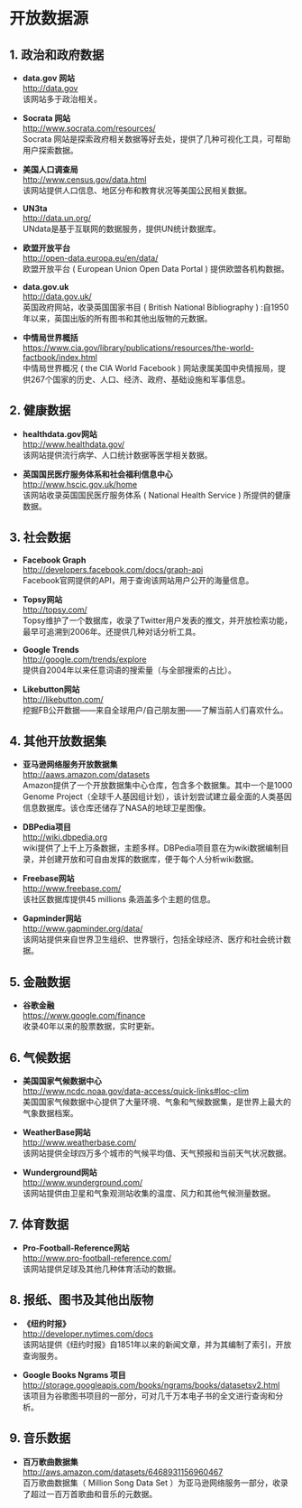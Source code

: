 
# 开放数据源

## 1. 政治和政府数据

- **data.gov 网站**   
 http://data.gov   
 该网站多于政治相关。
 
- **Socrata 网站**   
 http://www.socrata.com/resources/     
 Socrata 网站是探索政府相关数据等好去处，提供了几种可视化工具，可帮助用户探索数据。    
 
- **美国人口调查局**    
 http://www.census.gov/data.html    
 该网站提供人口信息、地区分布和教育状况等美国公民相关数据。
 
- **UN3ta**    
 http://data.un.org/     
 UNdata是基于互联网的数据服务，提供UN统计数据库。    
 
- **欧盟开放平台**     
 http://open-data.europa.eu/en/data/     
 欧盟开放平台 ( European Union Open Data Portal ) 提供欧盟各机构数据。    
 
- **data.gov.uk**   
 http://data.gov.uk/   
 英国政府网站，收录英国国家书目 ( British National Bibliography ) :自1950年以来，英国出版的所有图书和其他出版物的元数据。   
 
- **中情局世界概括**   
 https://www.cia.gov/library/publications/resources/the-world-factbook/index.html        
 中情局世界概况 ( the CIA World Facebook ) 网站隶属美国中央情报局，提供267个国家的历史、人口、经济、政府、基础设施和军事信息。   
 

## 2. 健康数据

- **healthdata.gov网站**    
 http://www.healthdata.gov/    
 该网站提供流行病学、人口统计数据等医学相关数据。   
 
- **英国国民医疗服务体系和社会福利信息中心**   
 http://www.hscic.gov.uk/home      
 该网站收录英国国民医疗服务体系 ( National Health Service ) 所提供的健康数据。
 
 
## 3. 社会数据   

- **Facebook Graph**       
 http://developers.facebook.com/docs/graph-api    
 Facebook官网提供的API，用于查询该网站用户公开的海量信息。   
 
- **Topsy网站**    
 http://topsy.com/     
 Topsy维护了一个数据库，收录了Twitter用户发表的推文，并开放检索功能，最早可追溯到2006年。还提供几种对话分析工具。   
 
- **Google Trends**   
 http://google.com/trends/explore   
 提供自2004年以来任意词语的搜索量（与全部搜索的占比）。   
 
- **Likebutton网站**    
 http://likebutton.com/   
 挖掘FB公开数据——来自全球用户/自己朋友圈——了解当前人们喜欢什么。   
 

## 4. 其他开放数据集

- **亚马逊网络服务开放数据集**    
 http://aaws.amazon.com/datasets   
 Amazon提供了一个开放数据集中心仓库，包含多个数据集。其中一个是1000 Genome Project（全球千人基因组计划），该计划尝试建立最全面的人类基因信息数据库。该仓库还储存了NASA的地球卫星图像。
 
- **DBPedia项目**   
 http://wiki.dbpedia.org    
 wiki提供了上千上万条数据，主题多样。DBPedia项目意在为wiki数据编制目录，并创建开放和可自由发挥的数据库，便于每个人分析wiki数据。
 
- **Freebase网站**   
 http://www.freebase.com/   
 该社区数据库提供45 millions 条涵盖多个主题的信息。
 
- **Gapminder网站**    
 http://www.gapminder.org/data/    
 该网站提供来自世界卫生组织、世界银行，包括全球经济、医疗和社会统计数据。
 
 
## 5. 金融数据

- **谷歌金融**   
 https://www.google.com/finance   
 收录40年以来的股票数据，实时更新。
 

## 6. 气候数据

- **美国国家气候数据中心**    
 http://www.ncdc.noaa.gov/data-access/quick-links#loc-clim   
 美国国家气候数据中心提供了大量环境、气象和气候数据集，是世界上最大的气象数据档案。
 
- **WeatherBase网站**     
 http://www.weatherbase.com/      
 该网站提供全球四万多个城市的气候平均值、天气预报和当前天气状况数据。   
 
- **Wunderground网站**    
 http://www.wunderground.com/   
 该网站提供由卫星和气象观测站收集的温度、风力和其他气候测量数据。  
 
## 7. 体育数据

- **Pro-Football-Reference网站**    
 http://www.pro-football-reference.com/   
 该网站提供足球及其他几种体育活动的数据。   
 
## 8. 报纸、图书及其他出版物    

- **《纽约时报》**     
 http://developer.nytimes.com/docs     
 该网站提供《纽约时报》自1851年以来的新闻文章，并为其编制了索引，开放查询服务。
 
- **Google Books Ngrams 项目**      
 http://storage.googleapis.com/books/ngrams/books/datasetsv2.html      
 该项目为谷歌图书项目的一部分，可对几千万本电子书的全文进行查询和分析。
 
 
## 9. 音乐数据

- **百万歌曲数据集**       
 http://aws.amazon.com/datasets/6468931156960467      
 百万歌曲数据集（ Million Song Data Set ）为亚马逊网络服务一部分，收录了超过一百万首歌曲和音乐的元数据。
